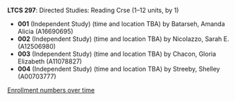 **LTCS 297**: Directed Studies: Reading Crse (1–12 units, by 1)

- **001** (Independent Study) (time and location TBA) by Batarseh, Amanda Alicia (A16690695)
- **002** (Independent Study) (time and location TBA) by Nicolazzo, Sarah E. (A12506980)
- **003** (Independent Study) (time and location TBA) by Chacon, Gloria Elizabeth (A11078827)
- **004** (Independent Study) (time and location TBA) by Streeby, Shelley (A00703777)

[Enrollment numbers over time](./LTCS297.tsv)
